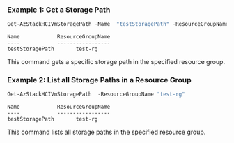 ### Example 1: Get a Storage Path
```powershell
Get-AzStackHCIVmStoragePath -Name  "testStoragePath" -ResourceGroupName "test-rg"
```
```output
Name            ResourceGroupName
----            -----------------
testStoragePath       test-rg
```

This command gets a specific storage path in the specified resource group. 

### Example 2: List all Storage Paths in a Resource Group
```powershell
Get-AzStackHCIVmStoragePath  -ResourceGroupName "test-rg"
```
```output
Name            ResourceGroupName
----            -----------------
testStoragePath       test-rg
```

This command lists all storage paths in the specified resource group. 